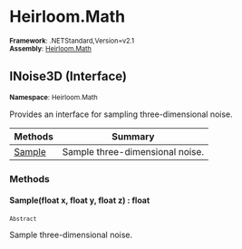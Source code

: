 # Heirloom.Math

<small>**Framework**: .NETStandard,Version=v2.1</small>  
<small>**Assembly**: [Heirloom.Math](../Heirloom.Math/Heirloom.Math.md)</small>  

## INoise3D (Interface)
<small>**Namespace**: Heirloom.Math</small>  

Provides an interface for sampling three-dimensional noise.

| Methods               | Summary                         |
|-----------------------|---------------------------------|
| [Sample](#SAM96EA574) | Sample three-dimensional noise. |

### Methods

#### <a name="SAM96EA574"></a>Sample(float x, float y, float z) : float
<small>`Abstract`</small>

Sample three-dimensional noise.


